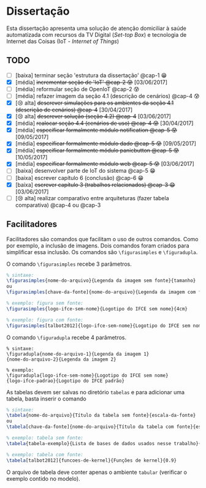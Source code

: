 # Dissertação 

Esta dissertação apresenta uma solução de atenção domiciliar à saúde 
automatizada com recursos da TV Digital (*Set-top Box*) e tecnologia
de Internet das Coisas (IoT - *Internet of Things*)
## TODO

- [ ] [baixa] terminar seção 'estrutura da dissertação' @cap-1 :grin: 
- [x] [média] ~~incrementar seção de 'IoT' @cap-2 :cold_sweat:~~ [03/06/2017] 
- [ ] [média] reformular seção de OpenIoT @cap-2 :cold_sweat: 
- [ ] [média] refazer imagem da seção 4.1 (descrição de cenários) @cap-4 :cold_sweat: 
- [x] [:cry: alta] ~~descrever simulações para os ambientes da seção 4.1 (descrição de cenários) @cap-4~~ [30/04/2017]
- [x] [:cry: alta] ~~descrever solução (seção 4.2) @cap-4~~ [03/06/2017]
- [x] [média] ~~realocar seção 4.4 (cenários de uso) @cap-4 :cold_sweat:~~ [30/04/2017]
- [x] [média] ~~especificar formalmente módulo notification @cap-5 :cold_sweat:~~ [09/05/2017]
- [x] [média] ~~especificar formalmente módulo dado @cap-5 :cold_sweat:~~ [09/05/2017]
- [x] [média] ~~especificar formalmente módulo panicbutton @cap-5 :cold_sweat:~~ [10/05/2017]
- [x] [média] ~~especificar formalmente módulo web @cap-5 :cold_sweat:~~ [03/06/2017]
- [ ] [baixa] desenvolver parte de IoT do sistema @cap-5 :grin: 
- [ ] [baixa] escrever capítulo 6 (conclusão) @cap-6 :grin: 
- [x] [baixa] ~~escrever capítulo 3 (trabalhos relacionados) @cap-3 :grin:~~ [03/06/2017]
- [ ] [:cry: alta] realizar comparativo entre arquiteturas (fazer tabela
comparativa) @cap-4 ou @cap-3

## Facilitadores

Facilitadores são comandos que facilitam o uso de outros comandos. Como por exemplo, a inclusão de imagens. Dois comandos foram criados para simplificar essa inclusão. Os comandos são
`\figurasimples` e `\figuradupla`.

O comando `\figurasimples` recebe 3 parâmetros. 

```latex
% sintaxe:
\figurasimples{nome-do-arquivo}{Legenda da imagem sem fonte}{tamanho}
ou
\figurasimples[chave-da-fonte]{nome-do-arquivo}{Legenda da imagem com fonte}{tamanho}

% exemplo: figura sem fonte:
\figurasimples{logo-ifce-sem-nome}{Logotipo do IFCE sem nome}{4cm}

% exemplo: figura com fonte:
\figurasimples[talbot2012]{logo-ifce-sem-nome}{Logotipo do IFCE sem nome}{4cm}
```

O comando `\figuradupla` recebe 4 parâmetros.
```
% sintaxe:
\figuradupla{nome-do-arquivo-1}{Legenda da imagem 1}
{nome-do-arquivo-2}{Legenda da imagem 2}

% exemplo:
\figuradupla{logo-ifce-sem-nome}{Logotipo do IFCE sem nome}
{logo-ifce-padrao}{Logotipo do IFCE padrão}
```

As tabelas devem ser salvas no diretório `tabelas` e para adicionar uma tabela, basta inserir o comando 
```latex
% sintaxe:
\tabela{nome-do-arquivo}{Título da tabela sem fonte}{escala-da-fonte}
ou
\tabela[chave-da-fonte]{nome-do-arquivo}{Título da tabela com fonte}{escala-da-fonte}

% exemplo: tabela sem fonte:
\tabela{tabela-exemplo}{Lista de bases de dados usados nesse trabalho}{1}

% exemplo: tabela com fonte:
\tabela[talbot2012]{funcoes-de-kernel}{Funções de kernel}{0.9}
```
O arquivo de tabela deve conter apenas o ambiente `tabular` (verificar o exemplo contido no modelo).
